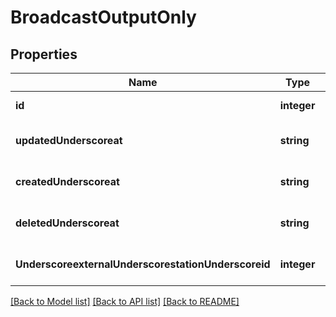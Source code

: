 # BroadcastOutputOnly

## Properties
Name | Type | Description | Notes
------------ | ------------- | ------------- | -------------
**id** | **integer** |  | [default to null]
**updatedUnderscoreat** | **string** |  | [optional] [default to null]
**createdUnderscoreat** | **string** |  | [optional] [default to null]
**deletedUnderscoreat** | **string** |  | [optional] [default to null]
**UnderscoreexternalUnderscorestationUnderscoreid** | **integer** |  | [optional] [default to null]

[[Back to Model list]](../README.md#documentation-for-models) [[Back to API list]](../README.md#documentation-for-api-endpoints) [[Back to README]](../README.md)


